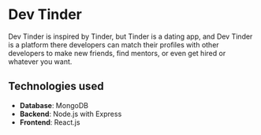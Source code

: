 # Dev Tinder
Dev Tinder is inspired by Tinder, but Tinder is a dating app, and Dev Tinder is a platform there developers can match their profiles with other developers to make new friends, find mentors, or even get hired or whatever you want.

## Technologies used
- **Database**: MongoDB
- **Backend**: Node.js with Express
- **Frontend**: React.js

